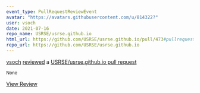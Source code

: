 ```yaml
---
event_type: PullRequestReviewEvent
avatar: "https://avatars.githubusercontent.com/u/814322?"
user: vsoch
date: 2021-07-16
repo_name: USRSE/usrse.github.io
html_url: https://github.com/USRSE/usrse.github.io/pull/473#pullrequestreview-708797641
repo_url: https://github.com/USRSE/usrse.github.io
---
```


<a href='https://github.com/vsoch' target='_blank'>vsoch</a> <a href='https://github.com/USRSE/usrse.github.io/pull/473#pullrequestreview-708797641' target='_blank'>reviewed</a> a <a href='https://github.com/USRSE/usrse.github.io/pull/473' target='_blank'>USRSE/usrse.github.io pull request</a>

<small>None</small>

<a href='https://github.com/USRSE/usrse.github.io/pull/473#pullrequestreview-708797641' target='_blank'>View Review</a>